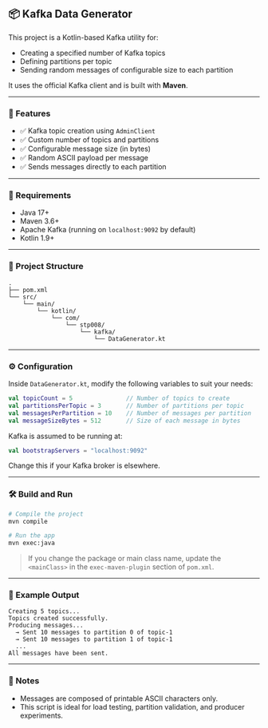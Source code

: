 ## 📦 Kafka Data Generator

This project is a Kotlin-based Kafka utility for:

* Creating a specified number of Kafka topics
* Defining partitions per topic
* Sending random messages of configurable size to each partition

It uses the official Kafka client and is built with **Maven**.

---

### 🚀 Features

* ✅ Kafka topic creation using `AdminClient`
* ✅ Custom number of topics and partitions
* ✅ Configurable message size (in bytes)
* ✅ Random ASCII payload per message
* ✅ Sends messages directly to each partition

---

### 🧱 Requirements

* Java 17+
* Maven 3.6+
* Apache Kafka (running on `localhost:9092` by default)
* Kotlin 1.9+

---

### 📂 Project Structure

```
.
├── pom.xml
└── src/
    └── main/
        └── kotlin/
            └── com/
                └── stp008/
                    └── kafka/
                        └── DataGenerator.kt
```

---

### ⚙️ Configuration

Inside `DataGenerator.kt`, modify the following variables to suit your needs:

```kotlin
val topicCount = 5               // Number of topics to create
val partitionsPerTopic = 3       // Number of partitions per topic
val messagesPerPartition = 10    // Number of messages per partition
val messageSizeBytes = 512       // Size of each message in bytes
```

Kafka is assumed to be running at:

```kotlin
val bootstrapServers = "localhost:9092"
```

Change this if your Kafka broker is elsewhere.

---

### 🛠️ Build and Run

```bash
# Compile the project
mvn compile

# Run the app
mvn exec:java
```

> If you change the package or main class name, update the `<mainClass>` in the `exec-maven-plugin` section of `pom.xml`.

---

### 📝 Example Output

```
Creating 5 topics...
Topics created successfully.
Producing messages...
  → Sent 10 messages to partition 0 of topic-1
  → Sent 10 messages to partition 1 of topic-1
  ...
All messages have been sent.
```

---

### 📌 Notes

* Messages are composed of printable ASCII characters only.
* This script is ideal for load testing, partition validation, and producer experiments.
